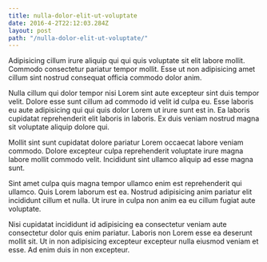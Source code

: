 ```yaml
---
title: nulla-dolor-elit-ut-voluptate
date: 2016-4-2T22:12:03.284Z
layout: post
path: "/nulla-dolor-elit-ut-voluptate/"
---
```


Adipisicing cillum irure aliquip qui qui quis voluptate sit elit labore mollit. Commodo consectetur pariatur tempor mollit. Esse ut non adipisicing amet cillum sint nostrud consequat officia commodo dolor anim.

Nulla cillum qui dolor tempor nisi Lorem sint aute excepteur sint duis tempor velit. Dolore esse sunt cillum ad commodo id velit id culpa eu. Esse laboris eu aute adipisicing qui qui quis dolor Lorem ut irure sunt est in. Ea laboris cupidatat reprehenderit elit laboris in laboris. Ex duis veniam nostrud magna sit voluptate aliquip dolore qui.

Mollit sint sunt cupidatat dolore pariatur Lorem occaecat labore veniam commodo. Dolore excepteur culpa reprehenderit voluptate irure magna labore mollit commodo velit. Incididunt sint ullamco aliquip ad esse magna sunt.

Sint amet culpa quis magna tempor ullamco enim est reprehenderit qui ullamco. Quis Lorem laborum est ea. Nostrud adipisicing anim pariatur elit incididunt cillum et nulla. Ut irure in culpa non anim ea eu cillum fugiat aute voluptate.

Nisi cupidatat incididunt id adipisicing ea consectetur veniam aute consectetur dolor quis enim pariatur. Laboris non Lorem esse ea deserunt mollit sit. Ut in non adipisicing excepteur excepteur nulla eiusmod veniam et esse. Ad enim duis in non excepteur.